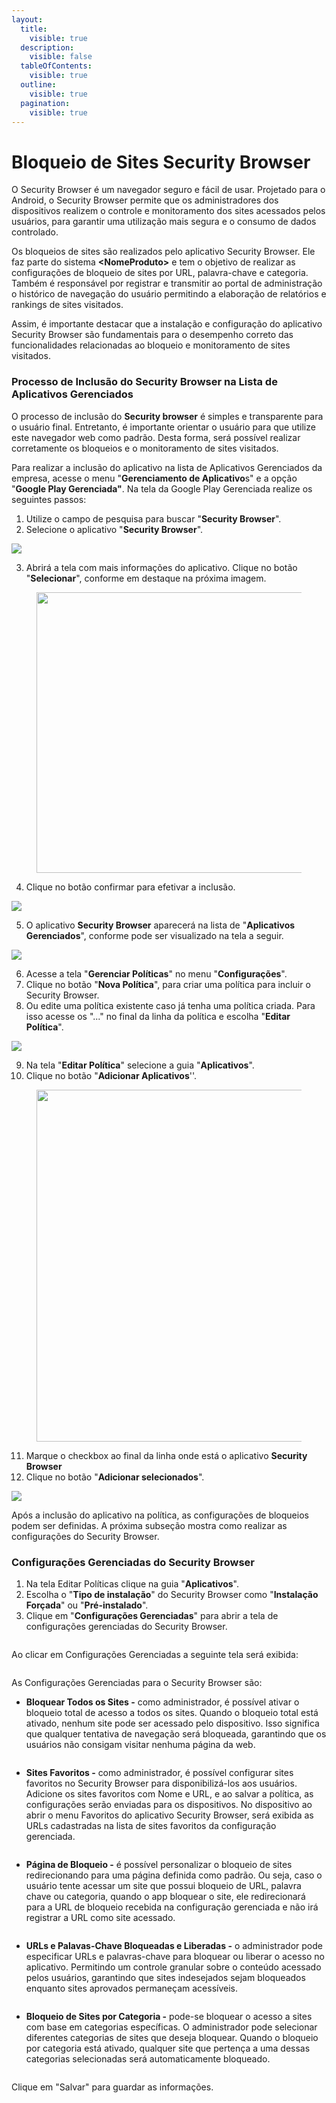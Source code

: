 ```yaml
---
layout:
  title:
    visible: true
  description:
    visible: false
  tableOfContents:
    visible: true
  outline:
    visible: true
  pagination:
    visible: true
---
```


# Bloqueio de Sites Security Browser

O Security Browser é um navegador seguro e fácil de usar. Projetado para o Android, o Security Browser permite que os administradores dos dispositivos realizem o controle e monitoramento dos sites acessados pelos usuários, para garantir uma utilização mais segura e o consumo de dados controlado.

Os bloqueios de sites são realizados pelo aplicativo Security Browser. Ele faz parte do sistema **\<NomeProduto>** e tem o objetivo de realizar as configurações de bloqueio de sites por URL, palavra-chave e categoria. Também é responsável por registrar e transmitir ao portal de administração o histórico de navegação do usuário permitindo a elaboração de relatórios e rankings de sites visitados.

Assim, é importante destacar que a instalação e configuração do aplicativo Security Browser são fundamentais para o desempenho correto das funcionalidades relacionadas ao bloqueio e monitoramento de sites visitados.

### **Processo de Inclusão do Security Browser na Lista de Aplicativos Gerenciados**&#x20;

O processo de inclusão do **Security browser** é simples e transparente para o usuário final. Entretanto, é importante orientar o usuário para que utilize este navegador web como padrão. Desta forma, será possível realizar corretamente os bloqueios e o monitoramento de sites visitados.

Para realizar a inclusão do aplicativo na lista de Aplicativos Gerenciados da empresa, acesse o menu "**Gerenciamento de Aplicativo**s" e a opção "**Google Play Gerenciada"**. Na tela da Google Play Gerenciada realize os seguintes passos:

1. Utilize o campo de pesquisa para buscar "**Security Browser**".
2. Selecione o aplicativo "**Security Browser**".

![](<../../../../../.gitbook/assets/0 (15).png>)

3. Abrirá a tela com mais informações do aplicativo. Clique no botão "**Selecionar**", conforme em destaque na próxima imagem.

<figure><img src="../../../../../.gitbook/assets/image (41).png" alt="" width="449"><figcaption></figcaption></figure>

4. Clique no botão confirmar para efetivar a inclusão.

![](<../../../../../.gitbook/assets/2 (10).png>)

5. O aplicativo **Security Browser** aparecerá na lista de "**Aplicativos Gerenciados**", conforme pode ser visualizado na tela a seguir.

![](<../../../../../.gitbook/assets/3 (6).png>)

6. Acesse a tela "**Gerenciar Políticas**" no menu "**Configurações**".
7. Clique no botão "**Nova Política**", para criar uma política para incluir o Security Browser.
8. Ou edite uma política existente caso já tenha uma política criada. Para isso acesse os "..." no final da linha da política e escolha "**Editar Política**".

![](<../../../../../.gitbook/assets/4 (4).png>)

9. Na tela "**Editar Política**" selecione a guia "**Aplicativos**".
10. Clique no botão "**Adicionar Aplicativos**''.

<figure><img src="../../../../../.gitbook/assets/image (42).png" alt="" width="563"><figcaption></figcaption></figure>

11. Marque o checkbox ao final da linha onde está o aplicativo **Security Browser**
12. Clique no botão "**Adicionar selecionados**".

![](<../../../../../.gitbook/assets/6 (2).png>)

Após a inclusão do aplicativo na política, as configurações de bloqueios podem ser definidas. A próxima subseção mostra como realizar as configurações do Security Browser.

### **Configurações Gerenciadas do Security Browser**

1. Na tela Editar Políticas clique na guia "**Aplicativos**".
2. Escolha o "**Tipo de instalação**" do Security Browser como "**Instalação Forçada**" ou "**Pré-instalado**".
3. Clique em "**Configurações Gerenciadas**" para abrir a tela de configurações gerenciadas do Security Browser.

<figure><img src="../../../../../.gitbook/assets/image (1) (1) (1) (1) (1) (1) (1) (1) (1) (1) (1) (1) (1) (1) (1) (1) (1) (1) (1).png" alt=""><figcaption></figcaption></figure>

Ao clicar em Configurações Gerenciadas a seguinte tela será exibida:

<figure><img src="../../../../../.gitbook/assets/image (1) (1) (1) (1) (1) (1) (1) (1) (1) (1) (1) (1) (1) (1) (1) (1) (1) (1) (1) (1) (1) (1) (1) (1).png" alt=""><figcaption></figcaption></figure>

As Configurações Gerenciadas para o Security Browser são:&#x20;

* **Bloquear Todos os Sites -** como administrador, é possível ativar o bloqueio total de acesso a todos os sites. Quando o bloqueio total está ativado, nenhum site pode ser acessado pelo dispositivo. Isso significa que qualquer tentativa de navegação será bloqueada, garantindo que os usuários não consigam visitar nenhuma página da web.

<figure><img src="../../../../../.gitbook/assets/image (1) (1) (1) (1) (1) (1) (1) (1) (1) (1) (1) (1) (1) (1) (1).png" alt=""><figcaption></figcaption></figure>

* **Sites Favoritos -** como administrador, é possível configurar sites favoritos no Security Browser para disponibilizá-los aos usuários. Adicione os sites favoritos com Nome e URL, e ao salvar a política, as configurações serão enviadas para os dispositivos. No dispositivo ao abrir o menu Favoritos do aplicativo Security Browser, será exibida as URLs cadastradas na lista de sites favoritos da configuração gerenciada.

<figure><img src="../../../../../.gitbook/assets/image (1) (1) (1) (1) (1) (1) (1) (1) (1) (1) (1) (1) (1) (1) (1) (1).png" alt=""><figcaption></figcaption></figure>

* **Página de Bloqueio -** é possível personalizar o bloqueio de sites redirecionando para uma página definida como padrão. Ou seja, caso o usuário tente acessar um site que possui bloqueio de URL, palavra chave ou categoria, quando o app bloquear o site, ele redirecionará para a URL de bloqueio recebida na configuração gerenciada e não irá registrar a URL como site acessado.

<figure><img src="../../../../../.gitbook/assets/image (3) (1) (1) (1) (1) (1) (1).png" alt=""><figcaption></figcaption></figure>

* **URLs e Palavas-Chave Bloqueadas e Liberadas -** o administrador pode especificar URLs e palavras-chave para bloquear ou liberar o acesso no aplicativo. Permitindo um controle granular sobre o conteúdo acessado pelos usuários, garantindo que sites indesejados sejam bloqueados enquanto sites aprovados permaneçam acessíveis.

<figure><img src="../../../../../.gitbook/assets/image (7) (1) (1).png" alt=""><figcaption></figcaption></figure>

* **Bloqueio de Sites por Categoria -** pode-se bloquear o acesso a sites com base em categorias específicas. O administrador pode selecionar diferentes categorias de sites que deseja bloquear. Quando o bloqueio por categoria está ativado, qualquer site que pertença a uma dessas categorias selecionadas será automaticamente bloqueado.

<figure><img src="../../../../../.gitbook/assets/image (5) (1) (1) (1) (1) (1).png" alt=""><figcaption></figcaption></figure>

Clique em "Salvar" para guardar as informações.
